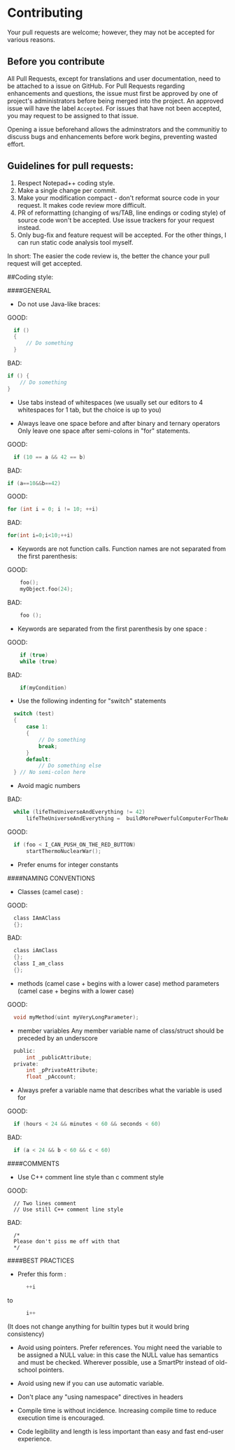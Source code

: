 # Contributing

Your pull requests are welcome; however, they may not be accepted for various reasons.




## Before you contribute

All Pull Requests, except for translations and user documentation, need to be
attached to a issue on GitHub. For Pull Requests regarding enhancements and questions,
the issue must first be approved by one of project's administrators before being
merged into the project. An approved issue will have the label `Accepted`. For issues
that have not been accepted, you may request to be assigned to that issue.

Opening a issue beforehand allows the adminstrators and the communitiy to discuss
bugs and enhancements before work begins, preventing wasted effort.




## Guidelines for pull requests:

1. Respect Notepad++ coding style.
2. Make a single change per commit.
3. Make your modification compact - don't reformat source code in your request. It makes code review more difficult.
4. PR of reformatting (changing of ws/TAB, line endings or coding style) of source code won't be accepted. Use issue trackers for your request instead.
5. Only bug-fix and feature request will be accepted. For the other things, I can run static code analysis tool myself.

In short: The easier the code review is, the better the chance your pull request will get accepted.





##Coding style:

####GENERAL

* Do not use Java-like braces:

GOOD:
```c
  if ()
  {
      // Do something
  }
```
BAD:
  ```c
  if () {
      // Do something
  }
```
* Use tabs instead of whitespaces (we usually set our editors to 4
  whitespaces for 1 tab, but the choice is up to you)


* Always leave one space before and after binary and ternary operators
  Only leave one space after semi-colons in "for" statements.

GOOD:
```c
  if (10 == a && 42 == b)
```
BAD:
  ```c
  if (a==10&&b==42)
```
GOOD:
  ```c
  for (int i = 0; i != 10; ++i)
  ```
BAD:
  ```c
  for(int i=0;i<10;++i)
```
* Keywords are not function calls.
  Function names are not separated from the first parenthesis:

GOOD:
```c
    foo();
    myObject.foo(24);
```
BAD:
```c
    foo ();
```
* Keywords are separated from the first parenthesis by one space :

GOOD:
```c
    if (true)
    while (true)
```
BAD:
```c
    if(myCondition)
```

* Use the following indenting for "switch" statements
```c
  switch (test)
  {
      case 1:
	  {
	      // Do something
	      break;
	  }
	  default:
	      // Do something else
  } // No semi-colon here
```

* Avoid magic numbers

BAD:
```c
  while (lifeTheUniverseAndEverything != 42)
      lifeTheUniverseAndEverything =  buildMorePowerfulComputerForTheAnswer();
```
GOOD:
```c
  if (foo < I_CAN_PUSH_ON_THE_RED_BUTTON)
      startThermoNuclearWar();
```

* Prefer enums for integer constants



####NAMING CONVENTIONS

* Classes (camel case) :

GOOD:
```c
  class IAmAClass
  {};
```
BAD:
```c
  class iAmClass
  {};
  class I_am_class
  {};
```

* methods (camel case + begins with a lower case)
  method parameters (camel case + begins with a lower case)

GOOD:
```c
  void myMethod(uint myVeryLongParameter);
```
* member variables
  Any member variable name of class/struct should be preceded by an underscore
```c
  public:
      int _publicAttribute;
  private:
      int _pPrivateAttribute;
      float _pAccount;
```
	  
* Always prefer a variable name that describes what the variable is used for

GOOD:
```c
  if (hours < 24 && minutes < 60 && seconds < 60)
```
BAD:
```c
  if (a < 24 && b < 60 && c < 60)
```

####COMMENTS

* Use C++ comment line style than c comment style

GOOD:
```
  // Two lines comment
  // Use still C++ comment line style
```
BAD:
```
  /*
  Please don't piss me off with that
  */
```


####BEST PRACTICES

* Prefer this form :
```c
      ++i
```
   to
```c
      i++
```
   (It does not change anything for builtin types but it would bring consistency)


* Avoid using pointers. Prefer references. You might need the variable to
  be assigned a NULL value: in this case the NULL value has semantics and must
  be checked. Wherever possible, use a SmartPtr instead of old-school pointers.

* Avoid using new if you can use automatic variable.

* Don't place any "using namespace" directives in headers

* Compile time is without incidence. Increasing compile time to reduce execution
  time is encouraged.

* Code legibility and length is less important than easy and fast end-user experience.
